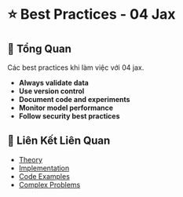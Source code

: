 # ⭐ Best Practices - 04 Jax

## 🎯 Tổng Quan

Các best practices khi làm việc với 04 jax.

- **Always validate data**
- **Use version control**
- **Document code and experiments**
- **Monitor model performance**
- **Follow security best practices**

## 🔗 Liên Kết Liên Quan

- [Theory](./THEORY_04_jax.md)
- [Implementation](./IMPLEMENTATION_04_jax.md)
- [Code Examples](./CODE_EXAMPLES_04_jax.md)
- [Complex Problems](./COMPLEX_PROBLEMS.md)
